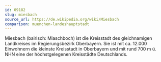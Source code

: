 ```yaml
---
id: 09182
slug: miesbach
source_url: https://de.wikipedia.org/wiki/Miesbach
comparison: muenchen-landeshauptstadt
---
```


Miesbach (bairisch: Miaschboch) ist die Kreisstadt des gleichnamigen Landkreises im Regierungsbezirk Oberbayern. Sie ist mit ca. 12.000 Einwohnern die kleinste Kreisstadt in Oberbayern und mit rund 700 m ü. NHN eine der höchstgelegenen Kreisstädte Deutschlands.
